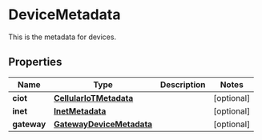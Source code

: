 

# DeviceMetadata

This is the metadata for devices.

## Properties

| Name | Type | Description | Notes |
|------------ | ------------- | ------------- | -------------|
|**ciot** | [**CellularIoTMetadata**](CellularIoTMetadata.md) |  |  [optional] |
|**inet** | [**InetMetadata**](InetMetadata.md) |  |  [optional] |
|**gateway** | [**GatewayDeviceMetadata**](GatewayDeviceMetadata.md) |  |  [optional] |



